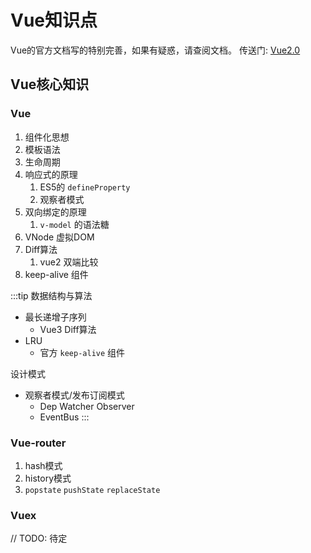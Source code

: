 # Vue知识点

Vue的官方文档写的特别完善，如果有疑惑，请查阅文档。 传送门: [Vue2.0](https://cn.vuejs.org/v2/guide/index.html)

## Vue核心知识

### Vue

1. 组件化思想
2. 模板语法
3. 生命周期
4. 响应式的原理
   1. ES5的 `defineProperty`
   2. 观察者模式
5. 双向绑定的原理
   1. `v-model` 的语法糖
6. VNode 虚拟DOM
7. Diff算法
   1. vue2 双端比较
8. keep-alive 组件

:::tip
数据结构与算法
- 最长递增子序列
  - Vue3 Diff算法
- LRU
  - 官方 `keep-alive` 组件

设计模式
- 观察者模式/发布订阅模式
  - Dep Watcher Observer
  - EventBus
:::

### Vue-router

1. hash模式
2. history模式
3. `popstate` `pushState` `replaceState`

### Vuex

// TODO: 待定